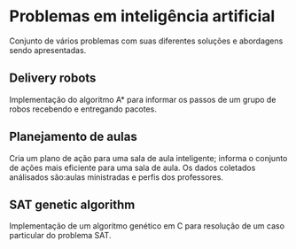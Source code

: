 # Problemas em inteligência artificial
Conjunto de vários problemas com suas diferentes soluções e abordagens sendo apresentadas.

<h2>Delivery robots</h2>
Implementação do algoritmo A* para informar os passos de um grupo de robos recebendo e entregando pacotes.

<h2>Planejamento de aulas</h2>
Cria um plano de ação para uma sala de aula inteligente; informa o conjunto de ações mais eficiente para uma sala de aula. Os dados coletados análisados são:aulas ministradas e perfis dos professores.

<h2>SAT genetic algorithm</h2>
Implementação de um algoritmo genético em C para resolução de um caso particular do problema SAT.

